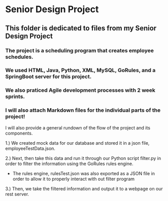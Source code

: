 # Senior Design Project

## This folder is dedicated to files from my Senior Design Project

### The project is a scheduling program that creates employee schedules.
### We used HTML, Java, Python, XML, MySQL, GoRules, and a SpringBoot server for this project.
### We also praticed Agile development processes with 2 week sprints.
### I will also attach Markdown files for the individual parts of the project!

I will also provide a general rundown of the flow of the project and its components.

1.) We created mock data for our database and stored it in a json file, employeeTestData.json.

2.) Next, then take this data and run it through our Python script filter.py in order to filter the information using the GoRules rules engine.
  - The rules engine, rulesTest.json was also exported as a JSON file in order to allow it to properly interact with out filter program

3.) Then, we take the filtered information and output it to a webpage on our rest server.
